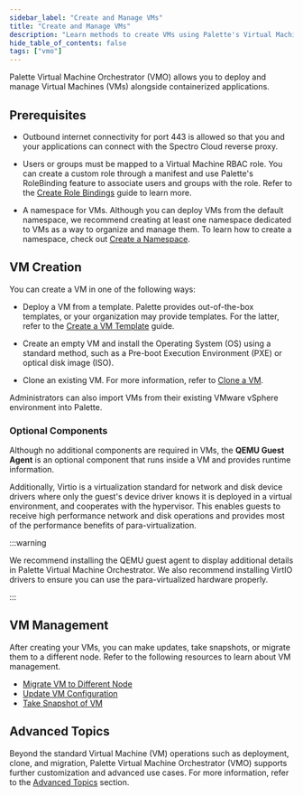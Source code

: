 ```yaml
---
sidebar_label: "Create and Manage VMs"
title: "Create and Manage VMs"
description: "Learn methods to create VMs using Palette's Virtual Machine Orchestrator.."
hide_table_of_contents: false
tags: ["vmo"]
---
```


Palette Virtual Machine Orchestrator (VMO) allows you to deploy and manage Virtual Machines (VMs) alongside
containerized applications.

## Prerequisites

- Outbound internet connectivity for port 443 is allowed so that you and your applications can connect with the Spectro
  Cloud reverse proxy.

- Users or groups must be mapped to a Virtual Machine RBAC role. You can create a custom role through a manifest and use
  Palette's RoleBinding feature to associate users and groups with the role. Refer to the
  [Create Role Bindings](../../clusters/cluster-management/cluster-rbac.md#create-role-bindings) guide to learn more.

- A namespace for VMs. Although you can deploy VMs from the default namespace, we recommend creating at least one
  namespace dedicated to VMs as a way to organize and manage them. To learn how to create a namespace, check out
  [Create a Namespace](../../clusters/cluster-management/namespace-management.md#create-a-namespace).

## VM Creation

You can create a VM in one of the following ways:

- Deploy a VM from a template. Palette provides out-of-the-box templates, or your organization may provide templates.
  For the latter, refer to the [Create a VM Template](./advanced-topics/create-vm-template.md) guide.

- Create an empty VM and install the Operating System (OS) using a standard method, such as a Pre-boot Execution
  Environment (PXE) or optical disk image (ISO).

- Clone an existing VM. For more information, refer to [Clone a VM](./clone-vm.md).

Administrators can also import VMs from their existing VMware vSphere environment into Palette.

### Optional Components

Although no additional components are required in VMs, the **QEMU Guest Agent** is an optional component that runs
inside a VM and provides runtime information.

Additionally, Virtio is a virtualization standard for network and disk device drivers where only the guest's device
driver knows it is deployed in a virtual environment, and cooperates with the hypervisor. This enables guests to receive
high performance network and disk operations and provides most of the performance benefits of para-virtualization.

:::warning

We recommend installing the QEMU guest agent to display additional details in Palette Virtual Machine Orchestrator. We
also recommend installing VirtIO drivers to ensure you can use the para-virtualized hardware properly.

:::

## VM Management

After creating your VMs, you can make updates, take snapshots, or migrate them to a different node. Refer to the
following resources to learn about VM management.

- [Migrate VM to Different Node](./migrate-vm-to-different-node.md)
- [Update VM Configuration](./update-vm-configuration.md)
- [Take Snapshot of VM](./take-snapshot-of-vm.md)

## Advanced Topics

Beyond the standard Virtual Machine (VM) operations such as deployment, clone, and migration, Palette Virtual Machine
Orchestrator (VMO) supports further customization and advanced use cases. For more information, refer to the
[Advanced Topics](./advanced-topics/advanced-topics.md) section.
